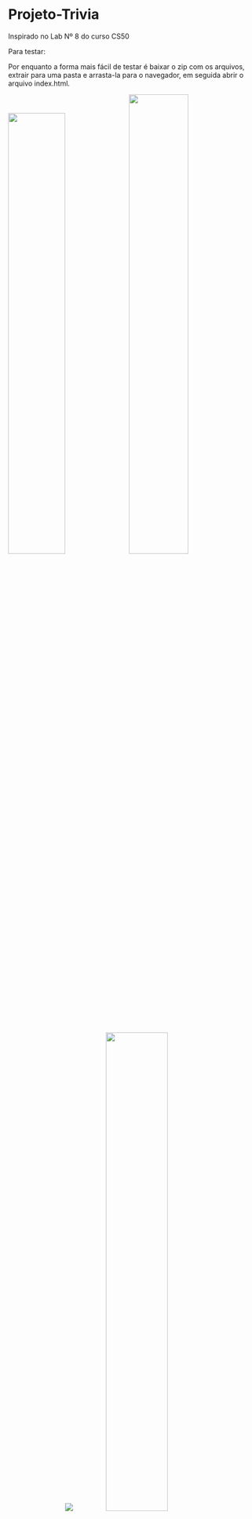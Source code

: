 # Projeto-Trivia
Inspirado no Lab Nº 8 do curso CS50

Para testar:

Por enquanto a forma mais fácil de testar é baixar o zip com os arquivos, extrair para
uma pasta e arrasta-la para o navegador, em seguida abrir o arquivo index.html.

<div>
  <img src="https://user-images.githubusercontent.com/46427886/220999520-f05bc3ad-c980-44f3-a881-029e8966392a.png" width="48%" alt-text="Passo a passo (1)" />
  <img src="https://user-images.githubusercontent.com/46427886/220998927-06dd7985-0c97-426a-8a6d-458122bc90a3.png" width="49%" alt-text="Passo a passo (2)" /> 
</div>
<div>
<div align="center">
  <img src="https://user-images.githubusercontent.com/46427886/220998830-fee52177-06c6-4a60-8a2c-b0300dc9df06.png" alt-text="Passo a passo (3)" />
  <img src="https://user-images.githubusercontent.com/46427886/221000886-5804fcd1-b1bf-4bea-a0b1-7ff8c72e0d8d.png" width="50%" alt-text="Passo a passo (4)" /> 
</div>

Tela inicial:

![Imagem da tela inicial](https://user-images.githubusercontent.com/46427886/220988566-c96c5592-0cfb-4c76-9aef-9fc1db9cbefa.jpeg)

Funcionando:

* Perguntas e respostas, tanto as objetivas quanto a discursiva;
* Toda a funcionalidade dos botões;
* Feedback para saber se acertou;
* Botão para resetar o site e tentar novamente.

Coisas para adicionar:

* Ver se dá para hospedar o projeto no github de graça para ser mais fácil de acessar;
* Mais perguntas, de preferência ler as perguntas de um arquivo csv;
* Sistema de pontos para ter o máximo de questões acertadas em sequência;
* Sistema de moedas em que a cada certa quantidade de pontos ganha uma moeda;
* Sistema de poder ver a resposta de uma questão em troca de moedas;
* Sistema de tempo.

<p align="center">
Projeto feito por: Yogi Nam de Souza Barbosa
</p>

<div align="center">
  <img src="https://user-images.githubusercontent.com/46427886/218377101-f832c1a3-6c48-4016-92d2-0d8b6a4fafd5.gif" width="10%" alt-text="Minha imagem de perfil (um cachorro)" />
</div>
